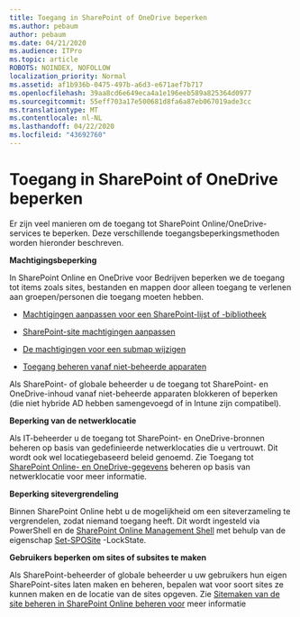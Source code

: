 ```yaml
---
title: Toegang in SharePoint of OneDrive beperken
ms.author: pebaum
author: pebaum
ms.date: 04/21/2020
ms.audience: ITPro
ms.topic: article
ROBOTS: NOINDEX, NOFOLLOW
localization_priority: Normal
ms.assetid: af1b936b-0475-497b-a6d3-e671aef7b717
ms.openlocfilehash: 39aa8cd6e649eca4a1e196eeb589a825364d0977
ms.sourcegitcommit: 55eff703a17e500681d8fa6a87eb067019ade3cc
ms.translationtype: MT
ms.contentlocale: nl-NL
ms.lasthandoff: 04/22/2020
ms.locfileid: "43692760"
---
```

# <a name="restrict-access-in-sharepoint-or-onedrive"></a>Toegang in SharePoint of OneDrive beperken

Er zijn veel manieren om de toegang tot SharePoint Online/OneDrive-services te beperken. Deze verschillende toegangsbeperkingsmethoden worden hieronder beschreven. 

**Machtigingsbeperking**

In SharePoint Online en OneDrive voor Bedrijven beperken we de toegang tot items zoals sites, bestanden en mappen door alleen toegang te verlenen aan groepen/personen die toegang moeten hebben.

- [Machtigingen aanpassen voor een SharePoint-lijst of -bibliotheek](https://support.office.com/article/Customize-permissions-for-a-SharePoint-list-or-library-02d770f3-59eb-4910-a608-5f84cc297782)

- [SharePoint-site machtigingen aanpassen](https://docs.microsoft.com/sharepoint/customize-sharepoint-site-permissions)

- [De machtigingen voor een submap wijzigen](https://support.office.com/article/Change-the-permissions-on-a-subfolder-5427BD7C-F20A-4F75-8CF2-5359DD45A1A6)

- [Toegang beheren vanaf niet-beheerde apparaten](https://docs.microsoft.com/sharepoint/control-access-from-unmanaged-devices)

Als SharePoint- of globale beheerder u de toegang tot SharePoint- en OneDrive-inhoud vanaf niet-beheerde apparaten blokkeren of beperken (die niet hybride AD hebben samengevoegd of in Intune zijn compatibel).

**Beperking van de netwerklocatie**

Als IT-beheerder u de toegang tot SharePoint- en OneDrive-bronnen beheren op basis van gedefinieerde netwerklocaties die u vertrouwt. Dit wordt ook wel locatiegebaseerd beleid genoemd. Zie Toegang tot [SharePoint Online- en OneDrive-gegevens](https://docs.microsoft.com/sharepoint/control-access-based-on-network-location) beheren op basis van netwerklocatie voor meer informatie.

**Beperking sitevergrendeling** 

Binnen SharePoint Online hebt u de mogelijkheid om een siteverzameling te vergrendelen, zodat niemand toegang heeft. Dit wordt ingesteld via PowerShell en de [SharePoint Online Management Shell](https://docs.microsoft.com/powershell/sharepoint/sharepoint-online/connect-sharepoint-online?view=sharepoint-ps) met behulp van de eigenschap [Set-SPOSite](https://docs.microsoft.com/powershell/module/sharepoint-online/set-sposite?view=sharepoint-ps) -LockState.

**Gebruikers beperken om sites of subsites te maken**

Als SharePoint-beheerder of globale beheerder u uw gebruikers hun eigen SharePoint-sites laten maken en beheren, bepalen wat voor soort sites ze kunnen maken en de locatie van de sites opgeven. Zie [Sitemaken van de site beheren in SharePoint Online beheren voor](https://docs.microsoft.com/sharepoint/manage-site-creation) meer informatie

